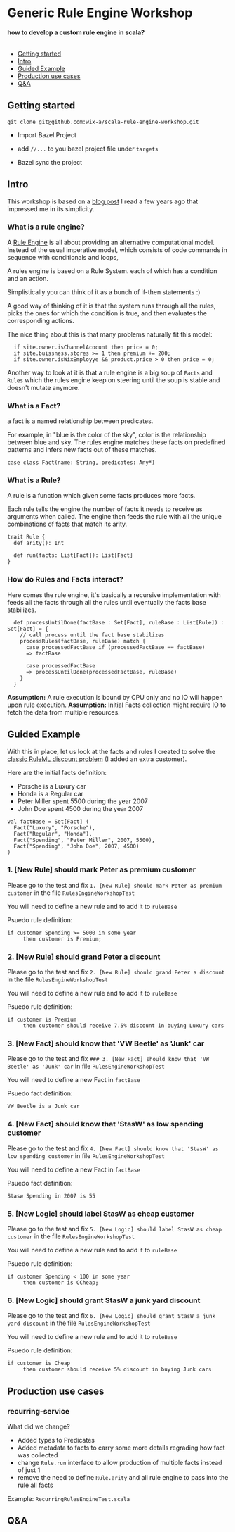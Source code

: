 # Generic Rule Engine Workshop
**how to develop a custom rule engine in scala?**
<br><br>  

- [Getting started](#getting-started)
- [Intro](#Intro)
- [Guided Example](#guided-example)
- [Production use cases](#production-use-cases)
- [Q&A](#q&a)



## Getting started

```
git clone git@github.com:wix-a/scala-rule-engine-workshop.git 
```

- Import Bazel Project

- add `//...` to you bazel project file under `targets`

- Bazel sync the project


## Intro

This workshop is based on a [blog post](http://blog.dossot.net/2008/10/two-minutes-scala-rules-engine.html) I read a few years ago that impressed me in its simplicity.

### What is a rule engine?

A [Rule Engine](https://martinfowler.com/bliki/RulesEngine.html) is all about providing an alternative computational model. 
Instead of the usual imperative model, which consists of code commands in sequence with conditionals and loops, 

A rules engine is based on a Rule System. each of which has a condition and an action. 

Simplistically you can think of it as a bunch of if-then statements :)

A good way of thinking of it is that the system runs through all the rules, 
picks the ones for which the condition is true, and then evaluates the corresponding actions. 

The nice thing about this is that many problems naturally fit this model:

```
  if site.owner.isChannelAcocunt then price = 0;
  if site.buissness.stores >= 1 then premium += 200;
  if site.owner.isWixEmployye && product.price > 0 then price = 0;
```

Another way to look at it is that a rule engine is a big soup of `Facts` and `Rules` which the rules engine keep on steering until the soup is stable and doesn't mutate anymore.

### What is a Fact?

a fact is a named relationship between predicates. 

For example, in "blue is the color of the sky", color is the relationship between blue and sky. The rules engine matches these facts on predefined patterns and infers new facts out of these matches.

```
case class Fact(name: String, predicates: Any*)
```

### What is a Rule?

A rule is a function which given some facts produces more facts.

Each rule tells the engine the number of facts it needs to receive as arguments when called. The engine then feeds the rule with all the unique combinations of facts that match its arity.

```
trait Rule {
  def arity(): Int  

  def run(facts: List[Fact]): List[Fact]
}
```

### How do Rules and Facts interact?

Here comes the rule engine, it's basically a recursive implementation with feeds all the facts through all the rules until eventually the facts base stabilizes.

```
  def processUntilDone(factBase : Set[Fact], ruleBase : List[Rule]) : Set[Fact] = {
    // call process until the fact base stabilizes
    processRules(factBase, ruleBase) match {
      case processedFactBase if (processedFactBase == factBase)
      => factBase

      case processedFactBase
      => processUntilDone(processedFactBase, ruleBase)
    }
  }
```

**Assumption:** A rule execution is bound by CPU only and no IO will happen upon rule execution.
**Assumption:** Initial Facts collection might require IO to fetch the data from multiple resources. 



## Guided Example

With this in place, let us look at the facts and rules I created to solve the [classic RuleML discount problem](http://ruleml.org/papers/tutorial-ruleml-20050513.html) (I added an extra customer).

Here are the initial facts definition:
- Porsche is a Luxury car
- Honda is a Regular car
- Peter Miller spent 5500 during the year 2007
- John Doe spent 4500 during the year 2007

```
val factBase = Set[Fact] (
  Fact("Luxury", "Porsche"),
  Fact("Regular", "Honda"),
  Fact("Spending", "Peter Miller", 2007, 5500),
  Fact("Spending", "John Doe", 2007, 4500)
)
```

### 1. [New Rule] should mark Peter as premium customer

Please go to the test and fix `1. [New Rule] should mark Peter as premium customer` in the file `RulesEngineWorkshopTest`

You will need to define a new rule and to add it to `ruleBase`

Psuedo rule definition:
```
if customer Spending >= 5000 in some year  
     then customer is Premium;
```

### 2. [New Rule] should grand Peter a discount

Please go to the test and fix `2. [New Rule] should grand Peter a discount` in the file `RulesEngineWorkshopTest`

You will need to define a new rule and to add it to `ruleBase`

Psuedo rule definition:
```
if customer is Premium  
     then customer should receive 7.5% discount in buying Luxury cars 
```

### 3. [New Fact] should know that 'VW Beetle' as 'Junk' car

Please go to the test and fix `### 3. [New Fact] should know that 'VW Beetle' as 'Junk' car` in file `RulesEngineWorkshopTest`

You will need to define a new Fact in `factBase`

Psuedo fact definition:
```
VW Beetle is a Junk car 
```

### 4. [New Fact] should know that 'StasW' as low spending customer

Please go to the test and fix `4. [New Fact] should know that 'StasW' as low spending customer` in file `RulesEngineWorkshopTest`

You will need to define a new Fact in `factBase`

Psuedo fact definition:
```
Stasw Spending in 2007 is 55 
```

### 5. [New Logic] should label StasW as cheap customer

Please go to the test and fix `5. [New Logic] should label StasW as cheap customer` in the file `RulesEngineWorkshopTest`

You will need to define a new rule and to add it to `ruleBase`

Psuedo rule definition:
```
if customer Spending < 100 in some year  
     then customer is CCheap; 
```

### 6. [New Logic] should grant StasW a junk yard discount

Please go to the test and fix `6. [New Logic] should grant StasW a junk yard discount` in the file `RulesEngineWorkshopTest`

You will need to define a new rule and to add it to `ruleBase`

Psuedo rule definition:
```
if customer is Cheap  
     then customer should receive 5% discount in buying Junk cars 
```



## Production use cases

### recurring-service
What did we change?
- Added types to Predicates
- Added metadata to facts to carry some more details regrading how fact was collected
- change `Rule.run` interface to allow production of multiple facts instead of just 1
- remove the need to define `Rule.arity` and all rule engine to pass into the rule all facts

Example: `RecurringRulesEngineTest.scala`



## Q&A

